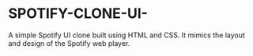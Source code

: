 # SPOTIFY-CLONE-UI-
A simple Spotify UI clone built using HTML and CSS. It mimics the layout and design of the Spotify web player.
